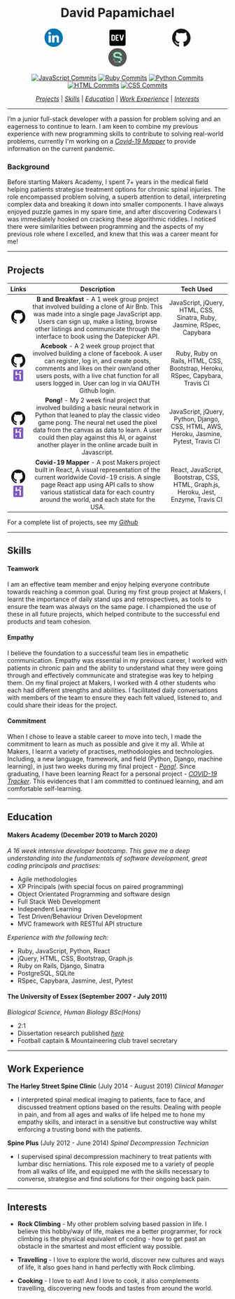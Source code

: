 <h1 align="center">David Papamichael</h1>

<p align="center">

<a href="https://www.linkedin.com/in/david-papamichael-b391641a2/">
<img src="./images/linkedin.png" alt="linkedin" hspace="50" height="42" width="42"></a>

<a href="https://dev.to/davidpaps">
<img src="./images/84_Dev-512.png" alt="linkedin" hspace="50" height="42" width="42"></a>

<a href="https://github.com/davidpaps">
<img src="./images/GitHub-Mark-120px-plus.png" hspace="50" height="42" width="42"></a>

<a href="https://sourcerer.io/davidpaps">
<img src="./images/sourcerer.png" hspace="50" height="42" width="42"></a></p>

<div align= "center" >

[![JavaScript Commits][jscommits]](https://sourcerer.io/davidpaps)
[![Ruby Commits][rubycommits]](https://sourcerer.io/davidpaps)
[![Python Commits][pythoncommits]](https://sourcerer.io/davidpaps)
[![HTML Commits][htmlcommits]](https://sourcerer.io/davidpaps)
[![CSS Commits][csscommits]](https://sourcerer.io/davidpaps)

[jscommits]: https://img.shields.io/badge/JavaScript-453%20commits-yellow.svg
[rubycommits]: https://img.shields.io/badge/Ruby-412%20commits-red.svg
[pythoncommits]: https://img.shields.io/badge/Python-118%20commits-green.svg
[csscommits]: https://img.shields.io/badge/CSS-348%20commits-blue.svg
[htmlcommits]: https://img.shields.io/badge/HTML-412%20commits-black.svg

[_Projects_](#projects) | [_Skills_](#skills) | [_Education_](#education) | [_Work Experience_](#work-experience) | [_Interests_](#interests)

</div>

---

I’m a junior full-stack developer with a passion for problem solving and an eagerness to continue to learn. I am keen to combine my previous experience with new programming skills to contribute to solving real-world problems, currently I'm working on a [_Covid-19 Mapper_](https://covid-mapper.herokuapp.com/) to provide information on the current pandemic.

### Background

Before starting Makers Academy, I spent 7+ years in the medical field helping patients strategise treatment options for chronic spinal injuries. The role encompassed problem solving, a superb attention to detail, interpreting complex data and breaking it down into smaller components. I have always enjoyed puzzle games in my spare time, and after discovering Codewars I was immediately hooked on cracking these algorithmic riddles. I noticed there were similarities between programming and the aspects of my previous role where I excelled, and knew that this was a career meant for me!

---

## Projects

|                                                                                                                                   **Links**                                                                                                                                    |                                                                                                                                                        **Description**                                                                                                                                                        |                                     **Tech Used**                                      |
| :----------------------------------------------------------------------------------------------------------------------------------------------------------------------------------------------------------------------------------------------------------------------------: | :---------------------------------------------------------------------------------------------------------------------------------------------------------------------------------------------------------------------------------------------------------------------------------------------------------------------------: | :------------------------------------------------------------------------------------: |
|                                                            <p align="center"><a href="https://github.com/davidpaps/b_and_breakfast"><img src="./images/GitHub-Mark-120px-plus.png"  height="32" width="32"></a></p>                                                            |                           **B and Breakfast** - A 1 week group project that involved building a clone of Air Bnb. This was made into a single page JavaScript app. Users can sign up, make a listing, browse other listings and communicate through the interface to book using the Datepicker API.                           |         JavaScript, jQuery, HTML, CSS, Sinatra, Ruby, Jasmine, RSpec, Capybara         |
|    <p align="center"><a href="https://github.com/davidpaps/acebook"><img src="./images/GitHub-Mark-120px-plus.png"  height="32" width="32"></a><br><a href="https://acebook-u-jakd.herokuapp.com/"><img src="./images/heroku-5-569467.png"  height="30" width="32"></a></p>    |                       **Acebook** - A 2 week group project that involved building a clone of facebook. A user can register, log in, and create posts, comments and likes on their own/and other users posts, with a live chat function for all users logged in. User can log in via OAUTH Github login.                       |     Ruby, Ruby on Rails, HTML, CSS, Bootstrap, Heroku, RSpec, Capybara, Travis CI      |  |
| <p align="center"><a href="https://github.com/davidpaps/pong_ai"><img src="./images/GitHub-Mark-120px-plus.png"  height="32" width="32"></a><br><a href="http://net-positive-pong-ai.herokuapp.com/"><img src="./images/heroku-5-569467.png"  height="30" width="32"></a></p>  | **Pong!** - My 2 week final project that involved building a basic neural network in Python that leaned to play the classic video game pong. The neural net used the pixel data from the canvas as data to learn. A user could then play against this AI, or against another player in the online arcade built in Javascript. | JavaScript, jQuery, Python, Django, CSS, HTML, AWS, Heroku, Jasmine, Pytest, Travis CI |
| <p align="center"><a href="https://github.com/davidpaps/covid_19_mapper"><img src="./images/GitHub-Mark-120px-plus.png"  height="32" width="32"></a><br><a href="https://covid-mapper.herokuapp.com/"><img src="./images/heroku-5-569467.png"  height="30" width="32"></a></p> |                             **Covid-19 Mapper** - A post Makers project built in React, A visual representation of the current worldwide Covid-19 crisis. A single page React app using API calls to show various statistical data for each country around the world, and each state for the USA.                             |   React, JavaScript, Bootstrap, CSS, HTML, Graph.js, Heroku, Jest, Enzyme, Travis CI   |

For a complete list of projects, see my [_Github_](https://github.com/davidpaps)

---

## Skills

#### Teamwork

I am an effective team member and enjoy helping everyone contribute towards reaching a common goal. During my first group project at Makers, I learnt the importance of daily stand ups and retrospectives, as tools to ensure the team was always on the same page. I championed the use of these in all future projects, which helped contribute to the successful end products and team cohesion.

#### Empathy

I believe the foundation to a successful team lies in empathetic communication. Empathy was essential in my previous career, I worked with patients in chronic pain and the ability to understand what they were going through and effectively communicate and strategise was key to helping them. On my final project at Makers, I worked with 4 other students who each had different strengths and abilities. I facilitated daily conversations with members of the team to ensure they each felt valued, listened to, and could share their ideas for the project.

#### Commitment

When I chose to leave a stable career to move into tech, I made the commitment to learn as much as possible and give it my all. While at Makers, I learnt a variety of practises, methodologies and technologies. Including, a new language, framework, and field (Python, Django, machine learning), in just two weeks during my final project - [_Pong!_](http://net-positive-pong-ai.herokuapp.com/). Since graduating, I have been learning React for a personal project - [_COVID-19 Tracker_](https://covid-mapper.herokuapp.com/). This evidences that I am committed to continued learning, and am comfortable self-learning.

---

## Education

#### Makers Academy (December 2019 to March 2020)

_A 16 week intensive developer bootcamp. This gave me a deep understanding into the fundamentals of software development, great coding principals and practises:_

- Agile methodologies
- XP Principals (with special focus on paired programming)
- Object Orientated Programming and software design
- Full Stack Web Development
- Independent Learning
- Test Driven/Behaviour Driven Development
- MVC framework with RESTful API structure

_Experience with the following tech:_

- Ruby, JavaScript, Python, React
- jQuery, HTML, CSS, Bootstrap, Graph.js
- Ruby on Rails, Django, Sinatra
- PostgreSQL, SQLite
- RSpec, Capybara, Jasmine, Jest, Pytest

#### The University of Essex (September 2007 - July 2011)

_Biological Science, Human Biology BSc(Hons)_

- 2:1
- Dissertation research published [_here_](https://www.ncbi.nlm.nih.gov/pubmed/22889688)
- Football captain & Mountaineering club travel secretary

---

## Work Experience

**The Harley Street Spine Clinic** (July 2014 - August 2019)
_Clinical Manager_

- I interpreted spinal medical imaging to patients, face to face, and discussed treatment options based on the results. Dealing with people in pain, and from all ages and walks of life helped me to hone my empathy skills, and interact in a sensitive but constructive way whilst enforcing a trusting bond with the patients.

**Spine Plus** (July 2012 - June 2014)
_Spinal Decompression Technician_

- I supervised spinal decompression machinery to treat patients with lumbar disc herniations. This role exposed me to a variety of people from all walks of life, and equipped me with the skills necessary to converse, strategise and find solutions for their ongoing back pain.

---

## Interests

- **Rock Climbing** - My other problem solving based passion in life. I believe this hobby/way of life, makes me a better programmer, for rock climbing is the physical equivalent of coding - how to get past an obstacle in the smartest and most efficient way possible.

- **Travelling** - I love to explore the world, discover new cultures and ways of life, it also goes hand in hand perfectly with Rock climbing.

- **Cooking** - I love to eat! And I love to cook, it also complements travelling, discovering new foods and tastes from around the world.
